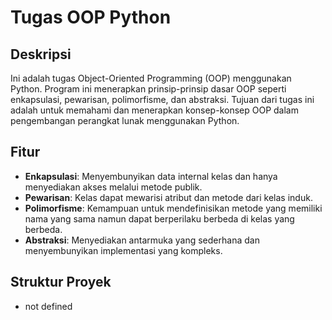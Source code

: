 # Tugas OOP Python

## Deskripsi
Ini adalah tugas Object-Oriented Programming (OOP) menggunakan Python. Program ini menerapkan prinsip-prinsip dasar OOP seperti enkapsulasi, pewarisan, polimorfisme, dan abstraksi. Tujuan dari tugas ini adalah untuk memahami dan menerapkan konsep-konsep OOP dalam pengembangan perangkat lunak menggunakan Python.

## Fitur
- **Enkapsulasi**: Menyembunyikan data internal kelas dan hanya menyediakan akses melalui metode publik.
- **Pewarisan**: Kelas dapat mewarisi atribut dan metode dari kelas induk.
- **Polimorfisme**: Kemampuan untuk mendefinisikan metode yang memiliki nama yang sama namun dapat berperilaku berbeda di kelas yang berbeda.
- **Abstraksi**: Menyediakan antarmuka yang sederhana dan menyembunyikan implementasi yang kompleks.

## Struktur Proyek
- not defined
